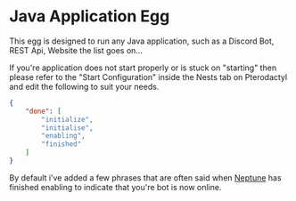 # Java Application Egg

This egg is designed to run any Java application, such as a Discord Bot, REST Api, Website the list goes on...

If you're application does not start properly or is stuck on "starting" then please refer to the "Start Configuration" inside the Nests tab on Pterodactyl and edit the following to suit your needs.

```json
{
    "done": [
        "initialize",
        "initialise",
        "enabling",
        "finished"
    ]
}
```

By default i've added a few phrases that are often said when [Neptune](https://github.com/flytegg/neptune) has finished enabling to indicate that you're bot is now online.
